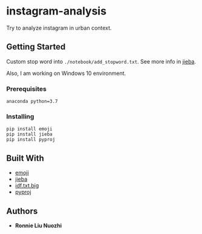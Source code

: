 # instagram-analysis

Try to analyze instagram in urban context.

## Getting Started

Custom stop word into ```./notebook/add_stopword.txt```. See more info in [jieba](https://github.com/fxsjy/jieba).

Also, I am working on Windows 10 environment.

### Prerequisites

```
anaconda python=3.7
```

### Installing

```
pip install emoji
pip install jieba
pip install pyproj
```


## Built With

* [emoji](https://github.com/carpedm20/emoji)
* [jieba](https://github.com/fxsjy/jieba)
* [idf.txt.big](https://github.com/fxsjy/jieba/blob/master/extra_dict/idf.txt.big)
* [pyproj](https://jswhit.github.io/pyproj/)

## Authors

* **Ronnie Liu Nuozhi** 